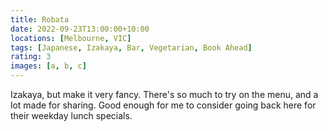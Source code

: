 ```yaml
---
title: Robata
date: 2022-09-23T13:00:00+10:00
locations: [Melbourne, VIC]
tags: [Japanese, Izakaya, Bar, Vegetarian, Book Ahead]
rating: 3
images: [a, b, c]
---
```


Izakaya, but make it very fancy. There's so much to try on the menu, and a lot made for sharing. Good enough for me to consider going back here for their weekday lunch specials.